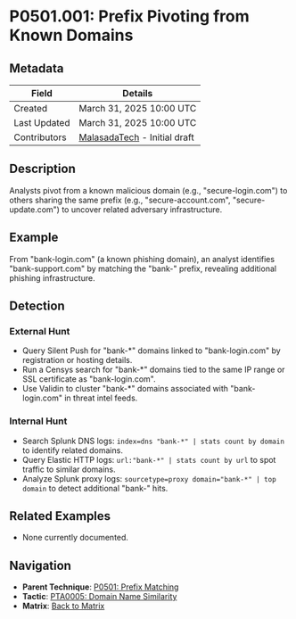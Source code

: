 # P0501.001: Prefix Pivoting from Known Domains

## Metadata
| Field          | Details                                      |
|----------------|----------------------------------------------|
| Created        | March 31, 2025 10:00 UTC                    |
| Last Updated   | March 31, 2025 10:00 UTC                    |
| Contributors   | [MalasadaTech](../contributors.md#malasadatech) - Initial draft |

## Description
Analysts pivot from a known malicious domain (e.g., "secure-login.com") to others sharing the same prefix (e.g., "secure-account.com", "secure-update.com") to uncover related adversary infrastructure.

## Example
From "bank-login.com" (a known phishing domain), an analyst identifies "bank-support.com" by matching the "bank-" prefix, revealing additional phishing infrastructure.

## Detection

### External Hunt
- Query Silent Push for "bank-*" domains linked to "bank-login.com" by registration or hosting details.
- Run a Censys search for "bank-*" domains tied to the same IP range or SSL certificate as "bank-login.com".
- Use Validin to cluster "bank-*" domains associated with "bank-login.com" in threat intel feeds.

### Internal Hunt
- Search Splunk DNS logs: `index=dns "bank-*" | stats count by domain` to identify related domains.
- Query Elastic HTTP logs: `url:"bank-*" | stats count by url` to spot traffic to similar domains.
- Analyze Splunk proxy logs: `sourcetype=proxy domain="bank-*" | top domain` to detect additional "bank-" hits.

## Related Examples
- None currently documented.

## Navigation
- **Parent Technique**: [P0501: Prefix Matching](P0501.md)
- **Tactic**: [PTA0005: Domain Name Similarity](../pivot-tactics/PTA0005/main.md)
- **Matrix**: [Back to Matrix](../matrix.md)
